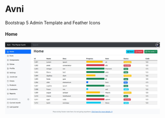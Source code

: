 # Avni
Bootstrap 5 Admin Template and Feather Icons

<h4> Home </h4>

![springbootrocks](https://github.com/ajkr195/Avni/blob/main/screenshots/home.jpg)
